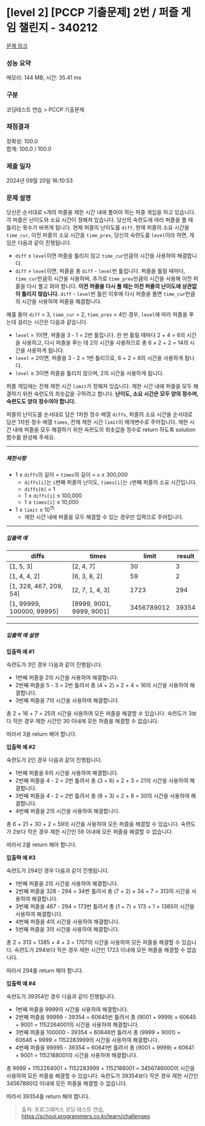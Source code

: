 # [level 2] [PCCP 기출문제] 2번 / 퍼즐 게임 챌린지 - 340212 

[문제 링크](https://school.programmers.co.kr/learn/courses/30/lessons/340212) 

### 성능 요약

메모리: 144 MB, 시간: 35.41 ms

### 구분

코딩테스트 연습 > PCCP 기출문제

### 채점결과

정확성: 100.0<br/>합계: 100.0 / 100.0

### 제출 일자

2024년 09월 20일 16:10:53

### 문제 설명

<p>당신은 순서대로 <code>n</code>개의 퍼즐을 제한 시간 내에 풀어야 하는 퍼즐 게임을 하고 있습니다. 각 퍼즐은 난이도와 소요 시간이 정해져 있습니다. 당신의 숙련도에 따라 퍼즐을 풀 때 틀리는 횟수가 바뀌게 됩니다. 현재 퍼즐의 난이도를 <code>diff</code>, 현재 퍼즐의 소요 시간을 <code>time_cur</code>, 이전 퍼즐의 소요 시간을 <code>time_prev</code>, 당신의 숙련도를 <code>level</code>이라 하면, 게임은 다음과 같이 진행됩니다.</p>

<ul>
<li><code>diff</code> ≤ <code>level</code>이면 퍼즐을 틀리지 않고 <code>time_cur</code>만큼의 시간을 사용하여 해결합니다.</li>
<li><code>diff</code> &gt; <code>level</code>이면, 퍼즐을 총 <code>diff</code> - <code>level</code>번 틀립니다. 퍼즐을 틀릴 때마다, <code>time_cur</code>만큼의 시간을 사용하며, 추가로 <code>time_prev</code>만큼의 시간을 사용해 이전 퍼즐을 다시 풀고 와야 합니다. <strong>이전 퍼즐을 다시 풀 때는 이전 퍼즐의 난이도에 상관없이 틀리지 않습니다.</strong> <code>diff</code> - <code>level</code>번 틀린 이후에 다시 퍼즐을 풀면 <code>time_cur</code>만큼의 시간을 사용하여 퍼즐을 해결합니다.</li>
</ul>

<p>예를 들어 <code>diff</code> = 3, <code>time_cur</code> = 2, <code>time_prev</code> = 4인 경우, <code>level</code>에 따라 퍼즐을 푸는데 걸리는 시간은 다음과 같습니다.</p>

<ul>
<li><code>level</code> = 1이면, 퍼즐을 3 - 1 = 2번 틀립니다. 한 번 틀릴 때마다 2 + 4 = 6의 시간을 사용하고, 다시 퍼즐을 푸는 데 2의 시간을 사용하므로 총 6 × 2 + 2 = 14의 시간을 사용하게 됩니다.</li>
<li><code>level</code> = 2이면, 퍼즐을 3 - 2 = 1번 틀리므로, 6 + 2 = 8의 시간을 사용하게 됩니다.</li>
<li><code>level</code> ≥ 3이면 퍼즐을 틀리지 않으며, 2의 시간을 사용하게 됩니다.</li>
</ul>

<p>퍼즐 게임에는 전체 제한 시간 <code>limit</code>가 정해져 있습니다. 제한 시간 내에 퍼즐을 모두 해결하기 위한 숙련도의 최솟값을 구하려고 합니다. <strong>난이도, 소요 시간은 모두 양의 정수며, 숙련도도 양의 정수여야 합니다.</strong></p>

<p>퍼즐의 난이도를 순서대로 담은 1차원 정수 배열 <code>diffs</code>, 퍼즐의 소요 시간을 순서대로 담은 1차원 정수 배열 <code>times</code>, 전체 제한 시간 <code>limit</code>이 매개변수로 주어집니다. 제한 시간 내에 퍼즐을 모두 해결하기 위한 숙련도의 최솟값을 정수로 return 하도록 solution 함수를 완성해 주세요.</p>

<hr>

<h5>제한사항</h5>

<ul>
<li>1 ≤ <code>diffs</code>의 길이 = <code>times</code>의 길이 = <code>n</code> ≤ 300,000

<ul>
<li><code>diffs[i]</code>는 <code>i</code>번째 퍼즐의 난이도, <code>times[i]</code>는 <code>i</code>번째 퍼즐의 소요 시간입니다.</li>
<li><code>diffs[0]</code> = 1</li>
<li>1 ≤ <code>diffs[i]</code> ≤ 100,000</li>
<li>1 ≤ <code>times[i]</code> ≤ 10,000</li>
</ul></li>
<li>1 ≤ <code>limit</code> ≤ 10<sup>15</sup>

<ul>
<li>제한 시간 내에 퍼즐을 모두 해결할 수 있는 경우만 입력으로 주어집니다.</li>
</ul></li>
</ul>

<hr>

<h5>입출력 예</h5>
<table class="table">
        <thead><tr>
<th>diffs</th>
<th>times</th>
<th>limit</th>
<th>result</th>
</tr>
</thead>
        <tbody><tr>
<td>[1, 5, 3]</td>
<td>[2, 4, 7]</td>
<td>30</td>
<td>3</td>
</tr>
<tr>
<td>[1, 4, 4, 2]</td>
<td>[6, 3, 8, 2]</td>
<td>59</td>
<td>2</td>
</tr>
<tr>
<td>[1, 328, 467, 209, 54]</td>
<td>[2, 7, 1, 4, 3]</td>
<td>1723</td>
<td>294</td>
</tr>
<tr>
<td>[1, 99999, 100000, 99995]</td>
<td>[9999, 9001, 9999, 9001]</td>
<td>3456789012</td>
<td>39354</td>
</tr>
</tbody>
      </table>
<hr>

<h5>입출력 예 설명</h5>

<p><strong>입출력 예 #1</strong></p>

<p>숙련도가 3인 경우 다음과 같이 진행됩니다.</p>

<ul>
<li>1번째 퍼즐을 2의 시간을 사용하여 해결합니다.</li>
<li>2번째 퍼즐을 5 - 3 = 2번 틀려서 총 (4 + 2) × 2 + 4 = 16의 시간을 사용하여 해결합니다.</li>
<li>3번째 퍼즐을 7의 시간을 사용하여 해결합니다.</li>
</ul>

<p>총 2 + 16 + 7 = 25의 시간을 사용하여 모든 퍼즐을 해결할 수 있습니다. 숙련도가 3보다 작은 경우 제한 시간인 30 이내에 모든 퍼즐을 해결할 수 없습니다.</p>

<p>따라서 3을 return 해야 합니다.</p>

<p><strong>입출력 예 #2</strong></p>

<p>숙련도가 2인 경우 다음과 같이 진행됩니다.</p>

<ul>
<li>1번째 퍼즐을 6의 시간을 사용하여 해결합니다.</li>
<li>2번째 퍼즐을 4 - 2 = 2번 틀려서 총 (3 + 6) × 2 + 3 = 21의 시간을 사용하여 해결합니다.</li>
<li>3번째 퍼즐을 4 - 2 = 2번 틀려서 총 (8 + 3) × 2 + 8 = 30의 시간을 사용하여 해결합니다.</li>
<li>4번째 퍼즐을 2의 시간을 사용하여 해결합니다.</li>
</ul>

<p>총 6 + 21 + 30 + 2 = 59의 시간을 사용하여 모든 퍼즐을 해결할 수 있습니다. 숙련도가 2보다 작은 경우 제한 시간인 59 이내에 모든 퍼즐을 해결할 수 없습니다.</p>

<p>따라서 2를 return 해야 합니다.</p>

<p><strong>입출력 예 #3</strong></p>

<p>숙련도가 294인 경우 다음과 같이 진행됩니다.</p>

<ul>
<li>1번째 퍼즐을 2의 시간을 사용하여 해결합니다.</li>
<li>2번째 퍼즐을 328 - 294 = 34번 틀려서 총 (7 + 2) × 34 + 7 = 313의 시간을 사용하여 해결합니다.</li>
<li>3번째 퍼즐을 467 - 294 = 173번 틀려서 총 (1 + 7) × 173 + 1 = 1385의 시간을 사용하여 해결합니다.</li>
<li>4번째 퍼즐을 4의 시간을 사용하여 해결합니다.</li>
<li>5번째 퍼즐을 3의 시간을 사용하여 해결합니다.</li>
</ul>

<p>총 2 + 313 + 1385 + 4 + 3 = 1707의 시간을 사용하여 모든 퍼즐을 해결할 수 있습니다. 숙련도가 294보다 작은 경우 제한 시간인 1723 이내에 모든 퍼즐을 해결할 수 없습니다.</p>

<p>따라서 294를 return 해야 합니다.</p>

<p><strong>입출력 예 #4</strong></p>

<p>숙련도가 39354인 경우 다음과 같이 진행됩니다.</p>

<ul>
<li>1번째 퍼즐을 9999의 시간을 사용하여 해결합니다.</li>
<li>2번째 퍼즐을 99999 - 39354 = 60645번 틀려서 총 (9001 + 9999) × 60645 + 9001 = 1152264001의 시간을 사용하여 해결합니다.</li>
<li>3번째 퍼즐을 100000 - 39354 = 60646번 틀려서 총 (9999 + 9001) × 60646 + 9999 = 1152283999의 시간을 사용하여 해결합니다.</li>
<li>4번째 퍼즐을 99995 - 39354 = 60641번 틀려서 총 (9001 + 9999) × 60641 + 9001 = 1152188001의 시간을 사용하여 해결합니다.</li>
</ul>

<p>총 9999 + 1152264001 + 1152283999 + 1152188001 = 3456746000의 시간을 사용하여 모든 퍼즐을 해결할 수 있습니다. 숙련도가 39354보다 작은 경우 제한 시간인 3456789012 이내에 모든 퍼즐을 해결할 수 없습니다.</p>

<p>따라서 39354를 return 해야 합니다.</p>


> 출처: 프로그래머스 코딩 테스트 연습, https://school.programmers.co.kr/learn/challenges
